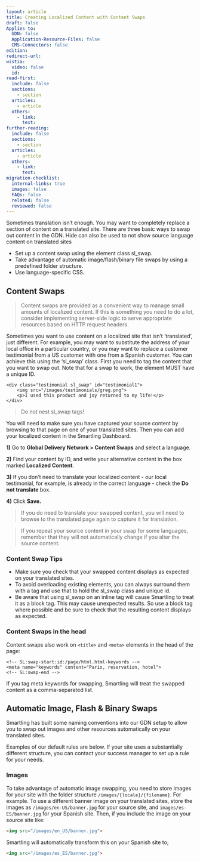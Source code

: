 ```yaml
---
layout: article
title: Creating Localized Content with Content Swaps
draft: false
Applies to:
  GDN: false
  Application-Resource-Files: false
  CMS-Connectors: false
edition:
redirect-url:
wistia:
  video: false
  id:
read-first:
  include: false
  sections:
    - section
  articles:
    - article
  others:
    - link:
      text:
further-reading:
  include: false
  sections:
    - section
  articles:
    - article
  others:
    - link:
      text:
migration-checklist:
  internal-links: true
  images: false
  FAQs: false
  related: false
  reviewed: false
---
```



Sometimes translation isn’t enough. You may want to completely replace a section of content on a translated site. There are three basic ways to swap out content in the GDN. Hide can also be used to not show source language content on translated sites

* Set up a content swap using the element class sl_swap.
* Take advantage of automatic image/flash/binary file swaps by using a predefined folder structure.
* Use language-specific CSS.


## Content Swaps

> Content swaps are provided as a convenient way to manage small amounts of localized content. If this is something you need to do a lot, consider implementing server-side logic to serve appropriate resources based on HTTP request headers.

Sometimes you want to use content on a localized site that isn’t ‘translated’, just different. For example, you may want to substitute the address of your local office in a particular country, or you may want to replace a customer testimonial from a US customer with one from a Spanish customer. You can achieve this using the ‘sl_swap’ class. First you need to tag the content that you want to swap out. Note that for a swap to work, the element MUST have a unique ID.

~~~htmls
<div class="testimonial sl_swap" id="testimonial1">
	<img src="/images/testimonials/greg.png">
	<p>I used this product and joy returned to my life!</p>
</div>
~~~

> Do not nest sl_swap tags!

You will need to make sure you have captured your source content by browsing to that page on one of your translated sites. Then you can add your localized content in the Smartling Dashboard.

**1)** Go to **Global Delivery Network &gt; Content Swaps** and select a language.

**2)** Find your content by ID, and write your alternative content in the box marked **Localized Content**.

**3)** If you don’t need to translate your localized content - our local testimonial, for example, is already in the correct language - check the **Do not translate** box.

**4)** Click **Save.**

> If you do need to translate your swapped content, you will need to browse to the translated page again to capture it for translation.

> If you repeat your source content in your swap for some languages, remember that they will not automatically change if you alter the source content.

### Content Swap Tips

* Make sure you check that your swapped content displays as expected on your translated sites.
* To avoid overloading existing elements, you can always surround them with a tag and use that to hold the sl_swap class and unique id.
* Be aware that using sl_swap on an inline tag will cause Smartling to treat it as a block tag. This may cause unexpected results. So use a block tag where possible and be sure to check that the resulting content displays as expected.

### Content Swaps in the head

Content swaps also work on `<title>` and `<meta>` elements in the head of the page:

~~~
<!-- SL:swap-start:id:/page/html.html-keywords -->
<meta name="keywords" content="Paris, reservation, hotel">
<!-- SL:swap-end -->
~~~

If you tag meta keywords for swapping, Smartling will treat the swapped content as a comma-separated list.

## Automatic Image, Flash & Binary Swaps

Smartling has built some naming conventions into our GDN setup to allow you to swap out images and other resources automatically on your translated sites.

Examples of our default rules are below. If your site uses a substantially different structure, you can contact your success manager to set up a rule for your needs.

### Images

To take advantage of automatic image swapping, you need to store images for your site with the folder structure `/images/{locale}/{filename}`. For example. To use a different banner image on your translated sites, store the images as `/images/en-US/banner.jpg` for your source site, and `images/es-ES/banner.jpg` for your Spanish site.
Then, if you include the image on your source site like:

~~~html
<img src="/images/en_US/banner.jpg">
~~~

Smartling will automatically transform this on your Spanish site to;

~~~html
<img src="/images/es_ES/banner.jpg">
~~~